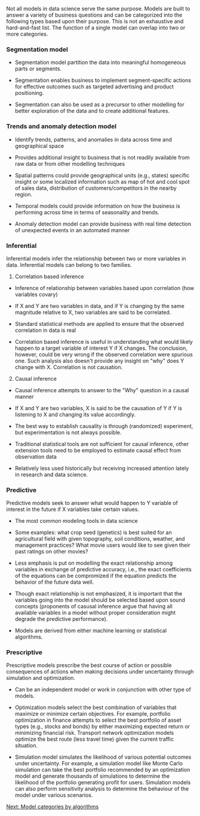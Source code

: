 
Not all models in data science serve the same purpose. Models are built to answer a variety of business questions and can be categorized into the following types based upon their purpose. This is not an exhaustive and hard-and-fast list. The function of a single model can overlap into two or more categories.

### Segmentation model

- Segmentation model partition the data into meaningful homogeneous parts or segments. 

- Segmentation enables business to implement segment-specific actions for effective outcomes such as targeted advertising and product positioning.

- Segmentation can also be used as a precursor to other modelling for better exploration of the data and to create additional features. 


### Trends and anomaly detection model

- Identify trends, patterns, and anomalies in data across time and geographical space 

- Provides additional insight to business that is not readily available from raw data or from other modelling techniques

- Spatial patterns could provide geographical units (e.g., states) specific insight or some localized information such as map of hot and cool spot of sales data, distribution of customers/competitors in the nearby region.

- Temporal models could provide information on how the business is performing across time in terms of seasonality and trends. 

- Anomaly detection model can provide business with real time detection of unexpected events in an automated manner


###  Inferential

Inferential models infer the relationship between two or more variables in data. Inferential models can belong to two families.

1. Correlation based inference

- Inference of relationship between variables based upon correlation (how variables covary)

- If X and Y are two variables in data, and if Y is changing by the same magnitude relative to X, two variables are said to be correlated.

- Standard statistical methods are applied to ensure that the observed correlation in data is real

- Correlation based inference is useful in understanding what would likely happen to a target variable of interest Y if X changes. The conclusion, however, could be very wrong if the observed correlation were spurious one. Such analysis also doesn't provide any insight on "why" does Y change with X. Correlation is not causation.

2. Causal inference 

- Causal inference attempts to answer to the "Why" question in a causal manner

- If X and Y are two variables, X is said to be the causation of Y if Y is listening to X and changing its value accordingly.

- The best way to establish causality is through (randomized) experiment, but experimentation is not always possible.

- Traditional statistical tools are not sufficient for causal inference, other extension tools need to be employed to estimate causal effect from observation data

- Relatively less used historically but receiving increased attention lately in research and data science.


### Predictive

Predictive models seek to answer what would happen to Y variable of interest in the future if X variables take certain values. 

- The most common modeling tools in data science

- Some examples: what crop seed (genetics) is best suited for an agricultural field with given topography, soil conditions, weather, and management practices? What movie users would like to see given their past ratings on other movies?

- Less emphasis is put on modelling the exact relationship among variables in exchange of predictive accuracy, i.e., the exact coefficients of the equations can be compromized if the equation predicts the behavior of the future data well.

- Though exact relationship is not emphasized, it is important that the variables going into the model should be selected based upon sound concepts (proponents of casusal inference argue that having all available variables in a model without proper consideration might degrade the predictive performance).

- Models are derived from either machine learning or statistical algorithms.



### Prescriptive
 
Prescriptive models prescribe the best course of action or possible consequences of actions when making decisions under uncertainty through simulation and optimization. 

- Can be an independent model or work in conjunction with other type of models. 

- Optimization models select the best combination of variables that maximize or minimize certain objectives. For example, portfolio optimization in finance attempts to select the best portfolio of asset types (e.g., stocks and bonds) by either maximizing expected return or minimizing financial risk. Transport network optimization models optimize the best route (less travel time) given the current traffic situation.

- Simulation model simulates the likelihood of various potential outcomes under uncertainty. For example, a simulation model like Monte Carlo simulation can take the best portfolio recommended by an optimization model and generate thousands of simulations to determine the likelihood of the portfolio generating profit for users. Simulation models can also perform sensitivity analysis to determine the behaviour of the model under various scenarios.



[Next: Model categories by algorithms](weekly_materials/week4/docs/types-by-algorithms.md)
